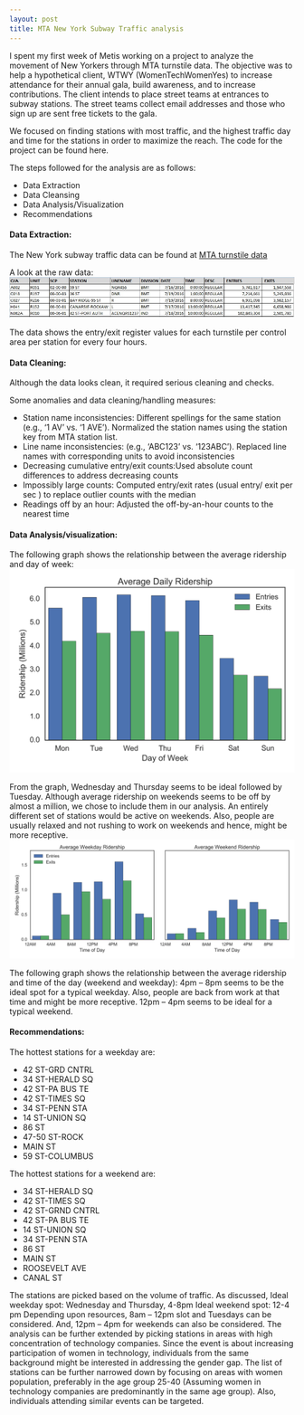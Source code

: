 ```yaml
---
layout: post
title: MTA New York Subway Traffic analysis
---
```


I spent my first week of Metis working on a project to analyze the movement of New Yorkers through MTA turnstile data. The objective was to help a hypothetical client, WTWY (WomenTechWomenYes) to increase attendance for their annual gala, build awareness, and to increase contributions. The client intends to place street teams at entrances to subway stations. The street teams collect email addresses and those who sign up are sent free tickets to the gala. 

We focused on finding stations with most traffic, and the highest traffic day and time for the stations in order to maximize the reach. The code for the project can be found here.

The steps followed for the analysis are as follows:

* Data Extraction
* Data Cleansing
* Data Analysis/Visualization
* Recommendations

#### Data Extraction:
The New York subway traffic data can be found at [MTA turnstile data](http://web.mta.info/developers/turnstile.html)

A look at the raw data:
![MTA_Turnstile](/images/MTA_Turnstile.jpg) 

The data shows the entry/exit register values for each turnstile per control area per station for every four hours.

#### Data Cleaning: 
Although the data looks clean, it required serious cleaning and checks.

Some anomalies and data cleaning/handling measures:

*	Station name inconsistencies: Different spellings for the same station (e.g., ‘1 AV’ vs.  ‘1 AVE’). Normalized the station names using the station key from MTA station list.
*	Line name inconsistencies: (e.g., ‘ABC123’ vs. ‘123ABC’). Replaced line names with corresponding units to avoid inconsistencies
*	Decreasing cumulative entry/exit counts:Used absolute count differences to address decreasing counts
*	Impossibly large counts: Computed entry/exit rates (usual entry/ exit per sec ) to replace outlier counts with the median
*	Readings off by an hour: Adjusted the off-by-an-hour counts to the nearest time

#### Data Analysis/visualization:
The following graph shows the relationship between the average ridership and day of week:
![average_ridership_by_day_bar](/images/average_ridership_by_day_bar.png) 

From the graph, Wednesday and Thursday seems to be ideal followed by Tuesday. 
Although average ridership on weekends seems to be off by almost a million, we chose to include them in our analysis. An entirely different set of stations would be active on weekends. Also, people are usually relaxed and not rushing to work on weekends and hence, might be more receptive.
![average_ridership_by_hour_bar](/images/average_ridership_by_hour_bar.png) 

The following graph shows the relationship between the average ridership and time of the day (weekend and weekday):
4pm – 8pm seems to be the ideal spot for a typical weekday. Also, people are back from work at that time and might be more receptive.
12pm – 4pm seems to be ideal for a typical weekend. 

#### Recommendations:
The hottest stations for a weekday are:

* 42 ST-GRD CNTRL
* 34 ST-HERALD SQ
* 42 ST-PA BUS TE
* 42 ST-TIMES SQ
* 34 ST-PENN STA
* 14 ST-UNION SQ
* 86 ST
* 47-50 ST-ROCK
* MAIN ST
* 59 ST-COLUMBUS

The hottest stations for a weekend are:

* 34 ST-HERALD SQ
* 42 ST-TIMES SQ
* 42 ST-GRND CNTRL
* 42 ST-PA BUS TE
* 14 ST-UNION SQ
* 34 ST-PENN STA
* 86 ST
* MAIN ST
* ROOSEVELT AVE
* CANAL ST

The stations are picked based on the volume of traffic. 
As discussed,
Ideal weekday spot: Wednesday and Thursday, 4-8pm
Ideal weekend spot: 12-4 pm
Depending upon resources, 8am – 12pm slot and Tuesdays can be considered. And, 12pm – 4pm for weekends can also be considered.
The analysis can be further extended by picking stations in areas with high concentration of technology companies. Since the event is about increasing participation of women in technology, individuals from the same background might be interested in addressing the gender gap. The list of stations can be further narrowed down by focusing on areas with women population, preferably in the age group 25-40 (Assuming women in technology companies are predominantly in the same age group). Also, individuals attending similar events can be targeted. 



